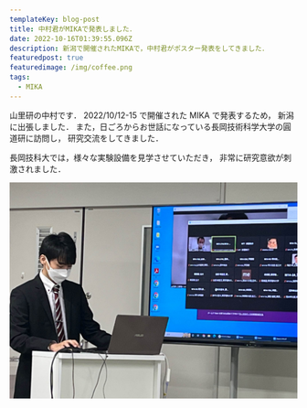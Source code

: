 ```yaml
---
templateKey: blog-post
title: 中村君がMIKAで発表しました．
date: 2022-10-16T01:39:55.096Z
description: 新潟で開催されたMIKAで，中村君がポスター発表をしてきました．
featuredpost: true
featuredimage: /img/coffee.png
tags:
  - MIKA
---
```


山里研の中村です．
2022/10/12-15 で開催された MIKA で発表するため，
新潟に出張しました．
また，日ごろからお世話になっている長岡技術科学大学の圓道研に訪問し，
研究交流をしてきました．

長岡技科大では，様々な実験設備を見学させていただき，
非常に研究意欲が刺激されました．

![MIKA](20221016-presented-in-MIKA.png)

